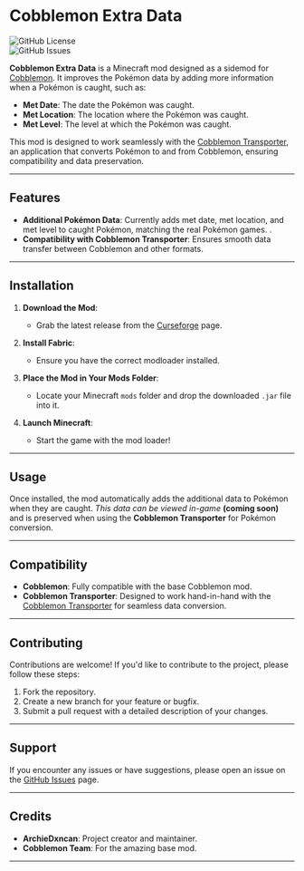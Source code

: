 # Cobblemon Extra Data

![GitHub License](https://img.shields.io/github/license/ArchieDxncan/CobbleExtraData?color=blue)  
![GitHub Issues](https://img.shields.io/github/issues/ArchieDxncan/CobbleExtraData)  

**Cobblemon Extra Data** is a Minecraft mod designed as a sidemod for [Cobblemon](https://www.cobblemon.com/). It improves the Pokémon data by adding more information when a Pokémon is caught, such as:  
- **Met Date**: The date the Pokémon was caught.  
- **Met Location**: The location where the Pokémon was caught.  
- **Met Level**: The level at which the Pokémon was caught.  

This mod is designed to work seamlessly with the [Cobblemon Transporter](https://github.com/ArchieDxncan/Cobblemon-Transporter), an application that converts Pokémon to and from Cobblemon, ensuring compatibility and data preservation.

---

## Features

- **Additional Pokémon Data**: Currently adds met date, met location, and met level to caught Pokémon, matching the real Pokémon games.  .  
- **Compatibility with Cobblemon Transporter**: Ensures smooth data transfer between Cobblemon and other formats.  

---

## Installation

1. **Download the Mod**:  
   - Grab the latest release from the [Curseforge](https://curseforge.com/minecraft/mc-mods/cobblemon-extra-data) page.  

2. **Install Fabric**:  
   - Ensure you have the correct modloader installed.  

3. **Place the Mod in Your Mods Folder**:  
   - Locate your Minecraft `mods` folder and drop the downloaded `.jar` file into it.  

4. **Launch Minecraft**:  
   - Start the game with the mod loader!  

---

## Usage

Once installed, the mod automatically adds the additional data to Pokémon when they are caught. *This data can be viewed in-game* **(coming soon)** and is preserved when using the **Cobblemon Transporter** for Pokémon conversion.

---

## Compatibility

- **Cobblemon**: Fully compatible with the base Cobblemon mod.  
- **Cobblemon Transporter**: Designed to work hand-in-hand with the [Cobblemon Transporter](https://github.com/ArchieDxncan/Cobblemon-Transporter) for seamless data conversion.  

---

## Contributing

Contributions are welcome! If you'd like to contribute to the project, please follow these steps:  

1. Fork the repository.  
2. Create a new branch for your feature or bugfix.  
3. Submit a pull request with a detailed description of your changes.  

---

## Support

If you encounter any issues or have suggestions, please open an issue on the [GitHub Issues](https://github.com/ArchieDxncan/CobbleExtraData/issues) page.  

---

## Credits

- **ArchieDxncan**: Project creator and maintainer.  
- **Cobblemon Team**: For the amazing base mod.

---
